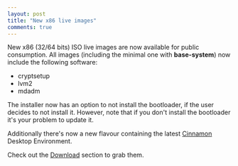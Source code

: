 ```yaml
---
layout: post
title: "New x86 live images"
comments: true
---
```


New x86 (32/64 bits) ISO live images are now available for public consumption.
All images (including the minimal one with **base-system**) now include the following
software:

- cryptsetup
- lvm2
- mdadm

The installer now has an option to not install the bootloader, if the user decides
to not install it. However, note that if you don't install the bootloader it's your
problem to update it.

Additionally there's now a new flavour containing the latest [Cinnamon](http://cinnamon.linuxmint.com/)
Desktop Environment.

Check out the [Download](http://www.voidlinux.eu/download/) section to grab them.
